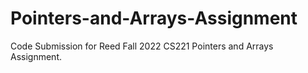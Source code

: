 # Pointers-and-Arrays-Assignment
Code Submission for Reed Fall 2022 CS221 Pointers and Arrays Assignment. 
